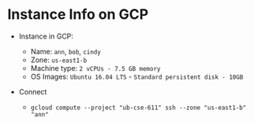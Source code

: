# Instance Info on GCP

- Instance in GCP:
	- Name: `ann`, `bob`, `cindy`     
	- Zone: `us-east1-b`      
	- Machine type: `2 vCPUs - 7.5 GB memory`     
	- OS Images: `Ubuntu 16.04 LTS` - `Standard persistent disk - 10GB`     

- Connect
	- `gcloud compute --project "ub-cse-611" ssh --zone "us-east1-b" "ann"`      